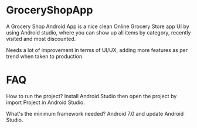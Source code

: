# GroceryShopApp

A Grocery Shop Android App is a nice clean Online Grocery Store app UI by using Android studio, where you can show up all items by category, recently visited and most discounted. 

Needs a lot of improvement in terms of UI/UX, adding more features as per trend when taken to production.

# FAQ
How to run the project?
Install Android Studio then open the project by import Project in Android Studio.

What's the minimum framework needed?
Android 7.0 and update Android Studio.




